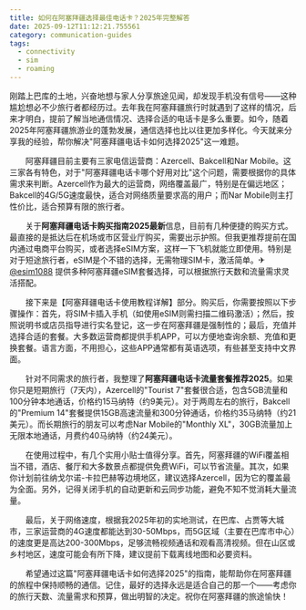 ```yaml
---
title: 如何在阿塞拜疆选择最佳电话卡？2025年完整解答
date: 2025-09-12T11:12:21.755561
category: communication-guides
tags:
  - connectivity
  - sim
  - roaming
---
```


刚踏上巴库的土地，兴奋地想与家人分享旅途见闻，却发现手机没有信号——这种尴尬想必不少旅行者都经历过。去年我在阿塞拜疆旅行时就遇到了这样的情况，后来才明白，提前了解当地通信情况、选择合适的电话卡是多么重要。如今，随着2025年阿塞拜疆旅游业的蓬勃发展，通信选择也比以往更加多样化。今天就来分享我的经验，帮你解决"阿塞拜疆电话卡如何选择2025"这一难题。

　　阿塞拜疆目前主要有三家电信运营商：Azercell、Bakcell和Nar Mobile。这三家各有特色，对于"阿塞拜疆电话卡哪个好用对比"这个问题，需要根据你的具体需求来判断。Azercell作为最大的运营商，网络覆盖最广，特别是在偏远地区；Bakcell的4G/5G速度最快，适合对网络质量要求高的用户；而Nar Mobile则主打性价比，适合预算有限的旅行者。

　　关于**阿塞拜疆电话卡购买指南2025最新**信息，目前有几种便捷的购买方式。最直接的是抵达后在机场或市区营业厅购买，需要出示护照。但我更推荐提前在国内通过电商平台购买，或者选择eSIM方案，这样一下飞机就能立即使用。特别是对于短途旅行者，eSIM是个不错的选择，无需物理SIM卡，激活简单。✈[@esim1088](https://t.me/s/esim1088) 提供多种阿塞拜疆eSIM套餐选择，可以根据旅行天数和流量需求灵活搭配。

　　接下来是【阿塞拜疆电话卡使用教程详解】部分。购买后，你需要按照以下步骤操作：首先，将SIM卡插入手机（如使用eSIM则需扫描二维码激活）；然后，按照说明书或店员指导进行实名登记，这一步在阿塞拜疆是强制性的；最后，充值并选择合适的套餐。大多数运营商都提供手机APP，可以方便地查询余额、充值和更换套餐。语言方面，不用担心，这些APP通常都有英语选项，有些甚至支持中文界面。

　　针对不同需求的旅行者，我整理了**阿塞拜疆电话卡流量套餐推荐2025**。如果你只是短期旅行（7天内），Azercell的"Tourist 7"套餐很合适，包含5GB流量和100分钟本地通话，价格约15马纳特（约9美元）。对于两周左右的旅行，Bakcell的"Premium 14"套餐提供15GB高速流量和300分钟通话，价格约35马纳特（约21美元）。而长期旅行的朋友可以考虑Nar Mobile的"Monthly XL"，30GB流量加上无限本地通话，月费约40马纳特（约24美元）。

　　在使用过程中，有几个实用小贴士值得分享。首先，阿塞拜疆的WiFi覆盖相当不错，酒店、餐厅和大多数景点都提供免费WiFi，可以节省流量。其次，如果你计划前往纳戈尔诺-卡拉巴赫等边境地区，建议选择Azercell，因为它的覆盖最为全面。另外，记得关闭手机的自动更新和云同步功能，避免不知不觉消耗大量流量。

　　最后，关于网络速度，根据我2025年初的实地测试，在巴库、占贾等大城市，三家运营商的4G速度都能达到30-50Mbps，而5G区域（主要在巴库市中心）的速度更是高达200-300Mbps，足够流畅视频通话和观看高清视频。但在山区或乡村地区，速度可能会有所下降，建议提前下载离线地图和必要资料。

　　希望通过这篇"阿塞拜疆电话卡如何选择2025"的指南，能帮助你在阿塞拜疆的旅程中保持顺畅的通信。记住，最好的选择永远是适合自己的那一个——考虑你的旅行天数、流量需求和预算，做出明智的决定。祝你在阿塞拜疆的旅途愉快！